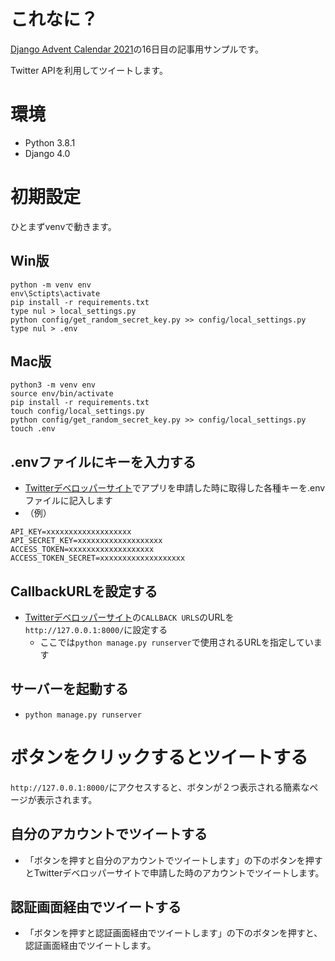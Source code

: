 # これなに？
[Django Advent Calendar 2021](https://qiita.com/advent-calendar/2021/django)の16日目の記事用サンプルです。

Twitter APIを利用してツイートします。

# 環境

- Python 3.8.1
- Django 4.0

# 初期設定

ひとまずvenvで動きます。

## Win版
    python -m venv env
    env\Sctipts\activate
    pip install -r requirements.txt
    type nul > local_settings.py
    python config/get_random_secret_key.py >> config/local_settings.py
    type nul > .env


## Mac版
    python3 -m venv env
    source env/bin/activate
    pip install -r requirements.txt
    touch config/local_settings.py
    python config/get_random_secret_key.py >> config/local_settings.py
    touch .env

## .envファイルにキーを入力する
- [Twitterデベロッパーサイト](https://developer.twitter.com/en/portal/dashboard)でアプリを申請した時に取得した各種キーを.envファイルに記入します
- （例）

```
API_KEY=xxxxxxxxxxxxxxxxxxx
API_SECRET_KEY=xxxxxxxxxxxxxxxxxxx
ACCESS_TOKEN=xxxxxxxxxxxxxxxxxxx
ACCESS_TOKEN_SECRET=xxxxxxxxxxxxxxxxxxx
```

## CallbackURLを設定する
- [Twitterデベロッパーサイト](https://developer.twitter.com/en/portal/dashboard)の`CALLBACK URLS`のURLを`http://127.0.0.1:8000/`に設定する
  - ここでは`python manage.py runserver`で使用されるURLを指定しています

## サーバーを起動する
- `python manage.py runserver`

# ボタンをクリックするとツイートする
`http://127.0.0.1:8000/`にアクセスすると、ボタンが２つ表示される簡素なページが表示されます。

## 自分のアカウントでツイートする
- 「ボタンを押すと自分のアカウントでツイートします」の下のボタンを押すとTwitterデベロッパーサイトで申請した時のアカウントでツイートします。

## 認証画面経由でツイートする
- 「ボタンを押すと認証画面経由でツイートします」の下のボタンを押すと、認証画面経由でツイートします。
